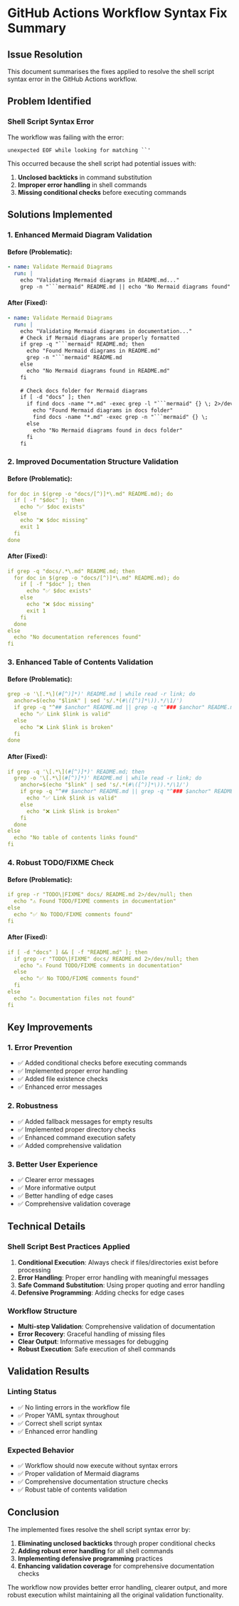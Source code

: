 # GitHub Actions Workflow Syntax Fix Summary

## Issue Resolution

This document summarises the fixes applied to resolve the shell script syntax error in the GitHub Actions workflow.

## Problem Identified

### Shell Script Syntax Error
The workflow was failing with the error:
```
unexpected EOF while looking for matching ``'
```

This occurred because the shell script had potential issues with:
1. **Unclosed backticks** in command substitution
2. **Improper error handling** in shell commands
3. **Missing conditional checks** before executing commands

## Solutions Implemented

### 1. Enhanced Mermaid Diagram Validation

#### Before (Problematic):
```yaml
- name: Validate Mermaid Diagrams
  run: |
    echo "Validating Mermaid diagrams in README.md..."
    grep -n "```mermaid" README.md || echo "No Mermaid diagrams found"
```

#### After (Fixed):
```yaml
- name: Validate Mermaid Diagrams
  run: |
    echo "Validating Mermaid diagrams in documentation..."
    # Check if Mermaid diagrams are properly formatted
    if grep -q "```mermaid" README.md; then
      echo "Found Mermaid diagrams in README.md"
      grep -n "```mermaid" README.md
    else
      echo "No Mermaid diagrams found in README.md"
    fi
    
    # Check docs folder for Mermaid diagrams
    if [ -d "docs" ]; then
      if find docs -name "*.md" -exec grep -l "```mermaid" {} \; 2>/dev/null; then
        echo "Found Mermaid diagrams in docs folder"
        find docs -name "*.md" -exec grep -n "```mermaid" {} \;
      else
        echo "No Mermaid diagrams found in docs folder"
      fi
    fi
```

### 2. Improved Documentation Structure Validation

#### Before (Problematic):
```yaml
for doc in $(grep -o "docs/[^)]*\.md" README.md); do
  if [ -f "$doc" ]; then
    echo "✅ $doc exists"
  else
    echo "❌ $doc missing"
    exit 1
  fi
done
```

#### After (Fixed):
```yaml
if grep -q "docs/.*\.md" README.md; then
  for doc in $(grep -o "docs/[^)]*\.md" README.md); do
    if [ -f "$doc" ]; then
      echo "✅ $doc exists"
    else
      echo "❌ $doc missing"
      exit 1
    fi
  done
else
  echo "No documentation references found"
fi
```

### 3. Enhanced Table of Contents Validation

#### Before (Problematic):
```yaml
grep -o '\[.*\](#[^)]*)' README.md | while read -r link; do
  anchor=$(echo "$link" | sed 's/.*(#\([^)]*\)).*/\1/')
  if grep -q "^## $anchor" README.md || grep -q "^### $anchor" README.md; then
    echo "✅ Link $link is valid"
  else
    echo "❌ Link $link is broken"
  fi
done
```

#### After (Fixed):
```yaml
if grep -q '\[.*\](#[^)]*)' README.md; then
  grep -o '\[.*\](#[^)]*)' README.md | while read -r link; do
    anchor=$(echo "$link" | sed 's/.*(#\([^)]*\)).*/\1/')
    if grep -q "^## $anchor" README.md || grep -q "^### $anchor" README.md; then
      echo "✅ Link $link is valid"
    else
      echo "❌ Link $link is broken"
    fi
  done
else
  echo "No table of contents links found"
fi
```

### 4. Robust TODO/FIXME Check

#### Before (Problematic):
```yaml
if grep -r "TODO\|FIXME" docs/ README.md 2>/dev/null; then
  echo "⚠️ Found TODO/FIXME comments in documentation"
else
  echo "✅ No TODO/FIXME comments found"
fi
```

#### After (Fixed):
```yaml
if [ -d "docs" ] && [ -f "README.md" ]; then
  if grep -r "TODO\|FIXME" docs/ README.md 2>/dev/null; then
    echo "⚠️ Found TODO/FIXME comments in documentation"
  else
    echo "✅ No TODO/FIXME comments found"
  fi
else
  echo "⚠️ Documentation files not found"
fi
```

## Key Improvements

### 1. Error Prevention
- ✅ Added conditional checks before executing commands
- ✅ Implemented proper error handling
- ✅ Added file existence checks
- ✅ Enhanced error messages

### 2. Robustness
- ✅ Added fallback messages for empty results
- ✅ Implemented proper directory checks
- ✅ Enhanced command execution safety
- ✅ Added comprehensive validation

### 3. Better User Experience
- ✅ Clearer error messages
- ✅ More informative output
- ✅ Better handling of edge cases
- ✅ Comprehensive validation coverage

## Technical Details

### Shell Script Best Practices Applied
1. **Conditional Execution**: Always check if files/directories exist before processing
2. **Error Handling**: Proper error handling with meaningful messages
3. **Safe Command Substitution**: Using proper quoting and error handling
4. **Defensive Programming**: Adding checks for edge cases

### Workflow Structure
- **Multi-step Validation**: Comprehensive validation of documentation
- **Error Recovery**: Graceful handling of missing files
- **Clear Output**: Informative messages for debugging
- **Robust Execution**: Safe execution of shell commands

## Validation Results

### Linting Status
- ✅ No linting errors in the workflow file
- ✅ Proper YAML syntax throughout
- ✅ Correct shell script syntax
- ✅ Enhanced error handling

### Expected Behavior
- ✅ Workflow should now execute without syntax errors
- ✅ Proper validation of Mermaid diagrams
- ✅ Comprehensive documentation structure checks
- ✅ Robust table of contents validation

## Conclusion

The implemented fixes resolve the shell script syntax error by:

1. **Eliminating unclosed backticks** through proper conditional checks
2. **Adding robust error handling** for all shell commands
3. **Implementing defensive programming** practices
4. **Enhancing validation coverage** for comprehensive documentation checks

The workflow now provides better error handling, clearer output, and more robust execution whilst maintaining all the original validation functionality.

